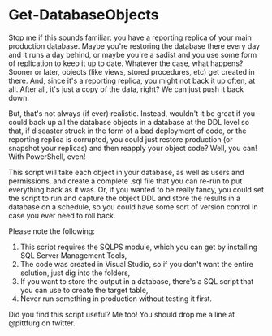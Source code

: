 # Get-DatabaseObjects

Stop me if this sounds familiar: you have a reporting replica of your main production database. Maybe you're restoring the database there every day and it runs a day behind, or maybe you're a sadist and you use some form of replication to keep it up to date. Whatever the case, what happens? Sooner or later, objects (like views, stored procedures, etc) get created in there. And, since it's a reporting replica, you might not back it up often, at all. After all, it's just a copy of the data, right? We can just push it back down.

But, that's not always (if ever) realistic. Instead, wouldn't it be great if you could back up all the database objects in a database at the DDL level so that, if diseaster struck in the form of a bad deployment of code, or the reporting replica is corrupted, you could just restore production (or snapshot your replicas) and then reapply your object code? Well, you can! With PowerShell, even!

This script will take each object in your database, as well as users and permissions, and create a complete .sql file that you can re-run to put everything back as it was. Or, if you wanted to be really fancy, you could set the script to run and capture the object DDL and store the results in a database on a schedule, so you could have some sort of version control in case you ever need to roll back.

Please note the following:

1. This script requires the SQLPS module, which you can get by installing SQL Server Management Tools,
2. The code was created in Visual Studio, so if you don't want the entire solution, just dig into the folders,
3. If you want to store the output in a database, there's a SQL script that you can use to create the target table,
4. Never run something in production without testing it first.

Did you find this script useful? Me too! You should drop me a line at @pittfurg on twitter.
